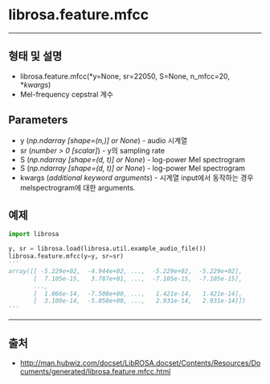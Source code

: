 # librosa.feature.mfcc #
-------------
## 형태 및 설명 ##
* librosa.feature.mfcc(*y=None, sr=22050, S=None, n_mfcc=20, **kwargs*)
* Mel-frequency cepstral 계수
## Parameters ##
* y (*np.ndarray [shape=(n,)] or None*) - audio 시계열
* sr (*number > 0 [scalar]*) - y의 sampling rate
* S (*np.ndarray [shape=(d, t)] or None*) - log-power Mel spectrogram
* S (*np.ndarray [shape=(d, t)] or None*) - log-power Mel spectrogram
* kwargs (*additional keyword arguments*) - 시계열 input에서 동작하는 경우 melspectrogram에 대한 arguments.

## 예제 ##
```python
import librosa

y, sr = librosa.load(librosa.util.example_audio_file())
librosa.feature.mfcc(y=y, sr=sr)
'''
array([[ -5.229e+02,  -4.944e+02, ...,  -5.229e+02,  -5.229e+02],
       [  7.105e-15,   3.787e+01, ...,  -7.105e-15,  -7.105e-15],
       ...,
       [  1.066e-14,  -7.500e+00, ...,   1.421e-14,   1.421e-14],
       [  3.109e-14,  -5.058e+00, ...,   2.931e-14,   2.931e-14]])
'''
```
--------------
## 출처 ##
* <http://man.hubwiz.com/docset/LibROSA.docset/Contents/Resources/Documents/generated/librosa.feature.mfcc.html>